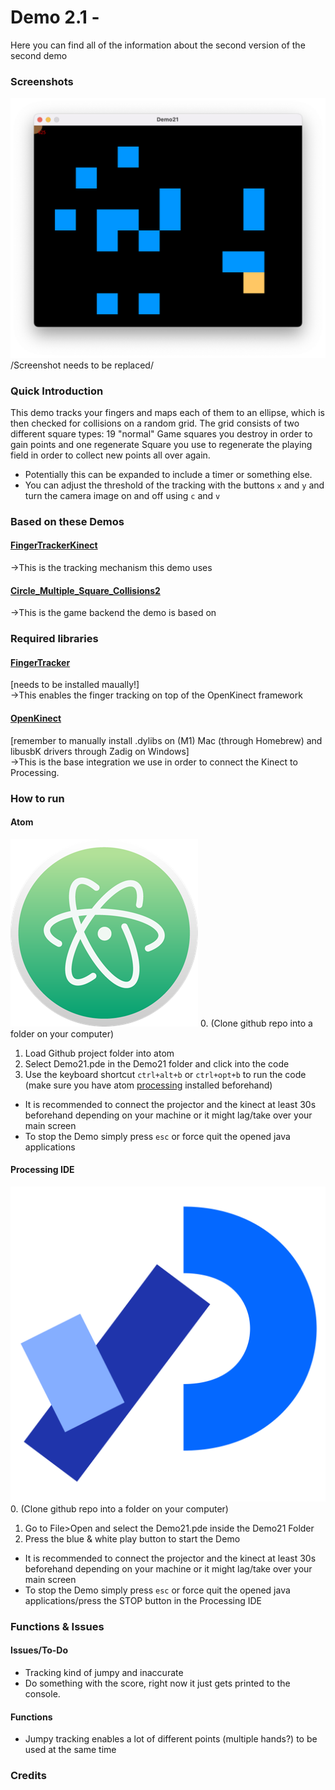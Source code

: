 # Demo 2.1 -

Here you can find all of the information about the second version of the second demo

### Screenshots
![alt text](/Demos/Demo21/Demo21.png)
/Screenshot needs to be replaced/

### Quick Introduction
This demo tracks your fingers and maps each of them to an ellipse, which is then checked for collisions on a random grid. The grid consists of two different square types: 19 "normal" Game squares you destroy in order to gain points and one regenerate Square you use to regenerate the playing field in order to collect new points all over again.
- Potentially this can be expanded to include a timer or something else.
- You can adjust the threshold of the tracking with the buttons ```x``` and ```y``` and turn the camera image on and off using ```c``` and ```v```
### Based on these Demos

#### [FingerTrackerKinect](Example_Libraries/FingerTrackerKinect)
->This is the tracking mechanism this demo uses

#### [Circle_Multiple_Square_Collisions2](Example_Libraries/Circle_Multiple_Square_Collisions2)
->This is the game backend the demo is based on
### Required libraries

#### [FingerTracker](https://github.com/atduskgreg/FingerTracker)
[needs to be installed maually!] <br>
->This enables the finger tracking on top of the OpenKinect framework

#### [OpenKinect](Example_Libraries/FingerTrackerKinect)
[remember to manually install .dylibs on (M1) Mac (through Homebrew) and libusbK drivers through Zadig on Windows] <br>
->This is the base integration we use in order to connect the Kinect to Processing.

### How to run

#### Atom
![](other_Resources/atom-logo.png)
0. (Clone github repo into a folder on your computer)
1. Load Github project folder into atom
2. Select Demo21.pde in the Demo21 folder and click into the code
3. Use the keyboard shortcut  ```ctrl+alt+b``` or ```ctrl+opt+b``` to run the code (make sure you have atom [processing](https://github.com/bleikamp/processing) installed beforehand)

- It is recommended to connect the projector and the kinect at least 30s beforehand depending on your machine or it might lag/take over your main screen
- To stop the Demo simply press ```esc``` or force quit the opened java applications

#### Processing IDE
![](other_Resources/processing-logo.svg)
0. (Clone github repo into a folder on your computer)
1. Go to File>Open and select the Demo21.pde inside the Demo21 Folder
2. Press the blue & white play button to start the Demo

- It is recommended to connect the projector and the kinect at least 30s beforehand depending on your machine or it might lag/take over your main screen
- To stop the Demo simply press ```esc``` or force quit the opened java applications/press the STOP button in the Processing IDE

### Functions & Issues

#### Issues/To-Do
- Tracking kind of jumpy and inaccurate
- Do something with the score, right now it just gets printed to the console.

#### Functions
- Jumpy tracking enables a lot of different points (multiple hands?) to be used at the same time

### Credits
